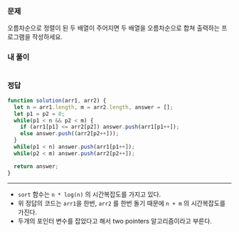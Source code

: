 ### 문제
오름차순으로 정렬이 된 두 배열이 주어지면 두 배열을 오름차순으로 합쳐 출력하는 프로그램을 작성하세요.

### 내 풀이
```js

```

### 정답
```js
function solution(arr1, arr2) {
  let n = arr1.length, m = arr2.length, answer = [];
  let p1 = p2 = 0;
  while(p1 < n && p2 < m) {
    if (arr1[p1] <= arr2[p2]) answer.push(arr1[p1++]);
    else answer.push((arr2[p2++]));
  }
  while(p1 < n) answer.push(arr1[p1++]);
  while(p2 < m) answer.push(arr2[p2++]);

  return answer;
}
```
---

- `sort` 함수는 `n * log(n)` 의 시간복잡도를 가지고 있다.
- 위 정답의 코드는 `arr1`을 한번, `arr2` 를 한번 돌기 때문에 `n + m` 의 시간복잡도를 가진다. 
- 두개의 포인터 변수를 잡았다고 해서 two pointers 알고리즘이라고 부른다.
